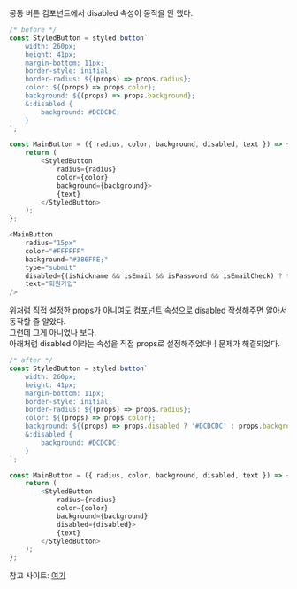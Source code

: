 공통 버튼 컴포넌트에서 disabled 속성이 동작을 안 했다.
```javascript
/* before */
const StyledButton = styled.button`
    width: 260px;
    height: 41px;
    margin-bottom: 11px;
    border-style: initial;
    border-radius: ${(props) => props.radius};
    color: ${(props) => props.color};
    background: ${(props) => props.background};
    &:disabled {
        background: #DCDCDC;
    }
`;

const MainButton = ({ radius, color, background, disabled, text }) => {
    return (
        <StyledButton
            radius={radius}
            color={color}
            background={background}>
            {text}
        </StyledButton>
    );
};

<MainButton
    radius="15px"
    color="#FFFFFF"
    background="#386FFE;"
    type="submit"
    disabled={(isNickname && isEmail && isPassword && isEmailCheck) ? false : true}
    text="회원가입"
/>
```
위처럼 직접 설정한 props가 아니여도 컴포넌트 속성으로 disabled 작성해주면 알아서 동작할 줄 알았다.  
그런데 그게 아니었나 보다.  
아래처럼 disabled 이라는 속성을 직접 props로 설정해주었더니 문제가 해결되었다.
```javascript
/* after */
const StyledButton = styled.button`
    width: 260px;
    height: 41px;
    margin-bottom: 11px;
    border-style: initial;
    border-radius: ${(props) => props.radius};
    color: ${(props) => props.color};
    background: ${(props) => props.disabled ? '#DCDCDC' : props.background};
    &:disabled {
        background: #DCDCDC;
    }
`;

const MainButton = ({ radius, color, background, disabled, text }) => {
    return (
        <StyledButton
            radius={radius}
            color={color}
            background={background}
            disabled={disabled}>
            {text}
        </StyledButton>
    );
};
```
참고 사이트: [여기](https://velog.io/@idojustdo_it/6.20-React-%EC%A1%B0%EA%B1%B4%EC%97%90-%EB%A7%9E%EB%8A%94-CSS%ED%91%9C%EC%8B%9C%ED%95%98%EA%B8%B0.%EB%B2%84%ED%8A%BC%EB%B9%84%ED%99%9C%EC%84%B1%ED%99%94)
